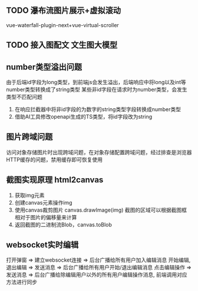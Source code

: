 ## TODO 瀑布流图片展示+虚拟滚动

vue-waterfall-plugin-next+vue-virtual-scroller

## TODO 接入图配文 文生图大模型

## number类型溢出问题

由于后端id字段为long类型，到前端js会发生溢出，后端响应中将long以及int等number类型转换成了string类型
某些非id字段在请求时为number类型，会发生类型不匹配问题

1. 在响应拦截器中将非id字段的为数字的string类型字段转换成number类型
2. 借助AI工具修改openapi生成的TS类型，将id字段改为string

## 图片跨域问题

访问对象存储图片时出现跨域问题，在对象存储配置跨域问题，经过排查是浏览器HTTP缓存的问题，禁用缓存即可恢复使用

## 截图实现原理 html2canvas

1. 获取img元素
2. 创建canvas元素操作img
3. 使用canvas裁剪图片 canvas.drawImage(img)
   截图的区域可以根据截图框相对于图片的偏移量来计算
4. 返回截图的二进制流Blob，canvas.toBlob

## websocket实时编辑

打开弹窗 => 建立websocket连接 => 后台广播给所有用户加入编辑消息
开始编辑, 退出编辑 => 发送消息 => 后台广播给所有用户开始/退出编辑消息
点击编辑操作 => 发送消息 => 后台广播给除编辑用户以外的所有用户编辑操作消息, 前端调用对应方法进行同步
